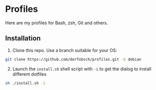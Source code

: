 # Profiles

Here are my profiles for Bash, zsh, Git and others.

## Installation

1. Clone this repo. Use a branch suitable for your OS:

```bash
git clone https://github.com/derTobsch/profiles.git -b debian
```

2. Launch the `install.sh` shell script with `-i` to get the dialog to install different dotfiles

```bash
sh ./install.sh -i
```
